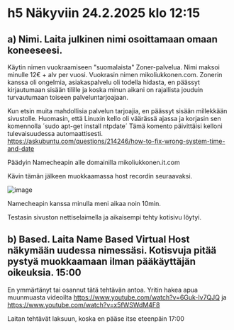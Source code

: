 # h5 Näkyviin 24.2.2025 klo 12:15

## a) Nimi. Laita julkinen nimi osoittamaan omaan koneeseesi.
Käytin nimen vuokraamiseen "suomalaista" Zoner-palvelua. Nimi maksoi minulle 12€ + alv per vuosi. Vuokrasin nimen mikoliukkonen.com.
Zonerin kanssa oli ongelmia, asiakaspalvelu oli todella hidasta, en päässyt kirjautumaan sisään tilille ja koska minun aikani on rajallista jouduin turvautumaan toiseen palveluntarjoajaan.

Kun etsin muita mahdollisia palvelun tarjoajia, en päässyt sisään millekkään sivustolle. Huomasin, että Linuxin kello oli väärässä ajassa ja korjasin sen komennolla
´sudo apt-get install ntpdate´ Tämä komento päivittäisi kelloni tulevaisuudessa automaattisesti. 
https://askubuntu.com/questions/214246/how-to-fix-wrong-system-time-and-date


Päädyin Namecheapin alle domainilla mikoliukkonen.it.com

Kävin tämän jälkeen muokkaamassa host recordin seuraavaksi. 

![image](https://github.com/user-attachments/assets/17932704-bbef-41d3-9320-6068de3e036a)

Namecheapin kanssa minulla meni aikaa noin 10min.

Testasin sivuston nettiselaimella ja aikaisempi tehty kotisivu löytyi.
## b)  Based. Laita Name Based Virtual Host näkymään uudessa nimessäsi. Kotisvuja pitää pystyä muokkaamaan ilman pääkäyttäjän oikeuksia. 15:00
En ymmärtänyt tai osannut tätä tehtävän antoa. Yritin hakea apua muunmuasta videoilta https://www.youtube.com/watch?v=6Guk-lv7QJQ ja https://www.youtube.com/watch?v=x5fWSWdM4F8

Laitan tehtävät laksuun, koska en pääse itse eteenpäin 17:00

